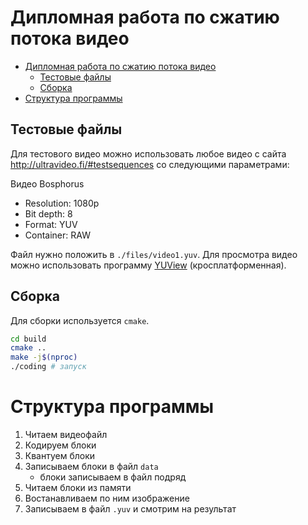# Дипломная работа по сжатию потока видео

- [Дипломная работа по сжатию потока видео](#дипломная-работа-по-сжатию-потока-видео)
	- [Тестовые файлы](#тестовые-файлы)
	- [Сборка](#сборка)
- [Структура программы](#структура-программы)

## Тестовые файлы

Для тестового видео можно использовать любое видео с сайта
http://ultravideo.fi/#testsequences со следующими параметрами:

Видео Bosphorus
- Resolution: 1080p
- Bit depth: 8
- Format: YUV
- Container: RAW

Файл нужно положить в `./files/video1.yuv`. Для просмотра видео можно использовать программу
[YUView](https://github.com/IENT/YUView) (кросплатформенная).

## Сборка

Для сборки используется `cmake`.

```bash
cd build
cmake ..
make -j$(nproc)
./coding # запуск
```

# Структура программы

1. Читаем видеофайл
2. Кодируем блоки
3. Квантуем блоки
4. Записываем блоки в файл `data`
   - блоки записываем в файл подряд
5. Читаем блоки из памяти
6. Востанавливаем по ним изображение
7. Записываем в файл `.yuv` и смотрим на результат
